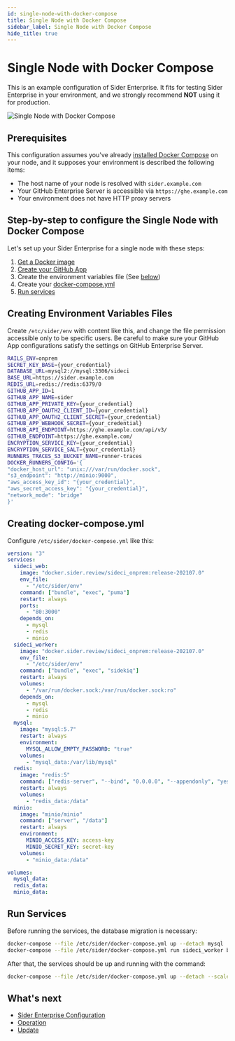 ```yaml
---
id: single-node-with-docker-compose
title: Single Node with Docker Compose
sidebar_label: Single Node with Docker Compose
hide_title: true
---
```


# Single Node with Docker Compose

This is an example configuration of Sider Enterprise. It fits for testing Sider Enterprise in your environment, and we strongly recommend **NOT** using it for production.

![Single Node with Docker Compose](https://app.lucidchart.com/publicSegments/view/463f20c8-59dd-4443-893f-95343411b572/image.png)

## Prerequisites

This configuration assumes you've already [installed Docker Compose](https://docs.docker.com/compose/install/) on your node, and it supposes your environment is described the following items:

- The host name of your node is resolved with `sider.example.com`
- Your GitHub Enterprise Server is accessible via `https://ghe.example.com`
- Your environment does not have HTTP proxy servers

## Step-by-step to configure the Single Node with Docker Compose

Let's set up your Sider Enterprise for a single node with these steps:

1. [Get a Docker image](../installation.md#get-docker-image)
2. [Create your GitHub App](../github.md#registering-a-github-app)
3. Create the environment variables file (See [below](#creating-environment-variables-files))
4. Create your [docker-compose.yml](#creating-docker-composeyml)
5. [Run services](#run-services)

## Creating Environment Variables Files

Create `/etc/sider/env` with content like this, and change the file permission accessible only to be specific users. Be careful to make sure your GitHub App configurations satisfy the settings on GitHub Enterprise Server.

```sh
RAILS_ENV=onprem
SECRET_KEY_BASE={your_credential}
DATABASE_URL=mysql2://mysql:3306/sideci
BASE_URL=https://sider.example.com
REDIS_URL=redis://redis:6379/0
GITHUB_APP_ID=1
GITHUB_APP_NAME=sider
GITHUB_APP_PRIVATE_KEY={your_credential}
GITHUB_APP_OAUTH2_CLIENT_ID={your_credential}
GITHUB_APP_OAUTH2_CLIENT_SECRET={your_credential}
GITHUB_APP_WEBHOOK_SECRET={your_credential}
GITHUB_API_ENDPOINT=https://ghe.example.com/api/v3/
GITHUB_ENDPOINT=https://ghe.example.com/
ENCRYPTION_SERVICE_KEY={your_credential}
ENCRYPTION_SERVICE_SALT={your_credential}
RUNNERS_TRACES_S3_BUCKET_NAME=runner-traces
DOCKER_RUNNERS_CONFIG='{
"docker_host_url": "unix:///var/run/docker.sock",
"s3_endpoint": "http://minio:9000",
"aws_access_key_id": "{your_credential}",
"aws_secret_access_key": "{your_credential}",
"network_mode": "bridge"
}'
```

## Creating docker-compose.yml

Configure `/etc/sider/docker-compose.yml` like this:

```yaml
version: "3"
services:
  sideci_web:
    image: "docker.sider.review/sideci_onprem:release-202107.0"
    env_file:
      - "/etc/sider/env"
    command: ["bundle", "exec", "puma"]
    restart: always
    ports:
      - "80:3000"
    depends_on:
      - mysql
      - redis
      - minio
  sideci_worker:
    image: "docker.sider.review/sideci_onprem:release-202107.0"
    env_file:
      - "/etc/sider/env"
    command: ["bundle", "exec", "sidekiq"]
    restart: always
    volumes:
      - "/var/run/docker.sock:/var/run/docker.sock:ro"
    depends_on:
      - mysql
      - redis
      - minio
  mysql:
    image: "mysql:5.7"
    restart: always
    environment:
      MYSQL_ALLOW_EMPTY_PASSWORD: "true"
    volumes:
      - "mysql_data:/var/lib/mysql"
  redis:
    image: "redis:5"
    command: ["redis-server", "--bind", "0.0.0.0", "--appendonly", "yes"]
    restart: always
    volumes:
      - "redis_data:/data"
  minio:
    image: "minio/minio"
    command: ["server", "/data"]
    restart: always
    environment:
      MINIO_ACCESS_KEY: access-key
      MINIO_SECRET_KEY: secret-key
    volumes:
      - "minio_data:/data"

volumes:
  mysql_data:
  redis_data:
  minio_data:
```

## Run Services

Before running the services, the database migration is necessary:

```sh
docker-compose --file /etc/sider/docker-compose.yml up --detach mysql
docker-compose --file /etc/sider/docker-compose.yml run sideci_worker bundle exec rails db:setup
```

After that, the services should be up and running with the command:

```sh
docker-compose --file /etc/sider/docker-compose.yml up --detach --scale sideci_worker=2
```

## What's next

- [Sider Enterprise Configuration](../config.md)
- [Operation](../operation.md)
- [Update](../updating.md)
